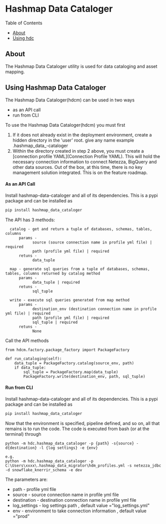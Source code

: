 <!---
Copyright © 2020 Hashmap, Inc

Licensed under the Apache License, Version 2.0 the \("License"\);
you may not use this file except in compliance with the License.
You may obtain a copy of the License at

    http://www.apache.org/licenses/LICENSE-2.0

Unless required by applicable law or agreed to in writing, software
distributed under the License is distributed on an "AS IS" BASIS,
WITHOUT WARRANTIES OR CONDITIONS OF ANY KIND, either express or implied.
See the License for the specific language governing permissions and
limitations under the License.
--->

# Hashmap Data Cataloger

Table of Contents

* [About](#about)
* [Using hdc](#using-hashmap-data-cataloger)

## About
The Hashmap Data Cataloger utility is used for data cataloging and asset mapping.

## Using Hashmap Data Cataloger
The Hashmap Data Cataloger(hdcm) can be used in two ways 
* as an API call
* run from CLI 


To use the Hashmap Data Cataloger(hdcm) you must first

1. If it does not already exist in the deployment environment, create a hidden directory in the 'user' root. give any name example .hashmap_data_-cataloger
2. Within the directory created in step 2 above, you must create a [connection profile YAML](Connection Profile YAML). This will hold the necessary connection information to connect Netezza, BigQuery and other data sources. Out of the box, at this time, there is no key management solution integrated. This is on the feature roadmap.


#### As an API Call
Install hashmap-data-cataloger and all of its dependencies. This is a pypi package and can be installed as

```bash
pip install hashmap_data_cataloger
```

The API has 3 methods:
```
  catalog - get and return a tuple of databases, schemas, tables, columns
      params -
            source (source connection name in profile yml file) | required
            path (profile yml file) | required
      retuns - 
            data_tuple

  map - generate sql queries from a tuple of databases, schemas, tables, columns returned by catalog method
      params - 
            data_tuple | required
      retuns - 
            sql_tuple

  write - execute sql queries generated from map method
      params - 
            destination_env (destination connection name in profile yml file) | required
            path (profile yml file) | required
            sql_tuple | required
      retuns - 
            None
```
Call the API methods
```
from hdcm.factory.package_factory import PackageFactory

def run_cataloging(self):
    data_tuple = PackageFactory.catalog(source_env, path)
    if data_tuple:
        sql_tuple = PackageFactory.map(data_tuple)
        PackageFactory.write(destination_env, path, sql_tuple)
```

#### Run from CLI
Install hashmap-data-cataloger and all of its dependencies. This is a pypi package and can be installed as
```bash
pip install hashmap_data_cataloger
```

Now that the environment is specified, pipeline defined, and so on, all that remains is to run the code. The code is executed from bash (or at the terminal) through

```
python -m hdc.hashmap_data_cataloger -p {path} -s{source} -d{destination} -l {log settings} -e {env}

e.g. 
python -m hdc.hashmap_data_cataloger -p C:\Users\xxxx\.hashmap_data_migrator\hdm_profiles.yml -s netezza_jdbc -d snowflake_knerrir_schema -e dev

```

The parameters are:

* path - profile yml file 
* source - source connection name in profile yml file
* destination - destination connection name in profile yml file
* log_settings - log settings path , default value ="log_settings.yml"
* env - environment to take connection information , default value ="prod"

